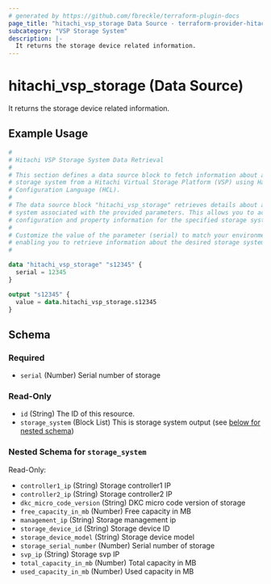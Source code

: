 ```yaml
---
# generated by https://github.com/fbreckle/terraform-plugin-docs
page_title: "hitachi_vsp_storage Data Source - terraform-provider-hitachi"
subcategory: "VSP Storage System"
description: |-
  It returns the storage device related information.
---
```


# hitachi_vsp_storage (Data Source)

It returns the storage device related information.

## Example Usage

```terraform
#
# Hitachi VSP Storage System Data Retrieval
#
# This section defines a data source block to fetch information about a specific
# storage system from a Hitachi Virtual Storage Platform (VSP) using HashiCorp
# Configuration Language (HCL).
#
# The data source block "hitachi_vsp_storage" retrieves details about a storage
# system associated with the provided parameters. This allows you to access
# configuration and property information for the specified storage system.
#
# Customize the value of the parameter (serial) to match your environment,
# enabling you to retrieve information about the desired storage system.
#

data "hitachi_vsp_storage" "s12345" {
  serial = 12345
}

output "s12345" {
  value = data.hitachi_vsp_storage.s12345
}
```

<!-- schema generated by tfplugindocs -->
## Schema

### Required

- `serial` (Number) Serial number of storage

### Read-Only

- `id` (String) The ID of this resource.
- `storage_system` (Block List) This is storage system output (see [below for nested schema](#nestedblock--storage_system))

<a id="nestedblock--storage_system"></a>
### Nested Schema for `storage_system`

Read-Only:

- `controller1_ip` (String) Storage controller1 IP
- `controller2_ip` (String) Storage controller2 IP
- `dkc_micro_code_version` (String) DKC micro code version of storage
- `free_capacity_in_mb` (Number) Free capacity in MB
- `management_ip` (String) Storage management ip
- `storage_device_id` (String) Storage device ID
- `storage_device_model` (String) Storage device model
- `storage_serial_number` (Number) Serial number of storage
- `svp_ip` (String) Storage svp IP
- `total_capacity_in_mb` (Number) Total capacity in MB
- `used_capacity_in_mb` (Number) Used capacity in MB


